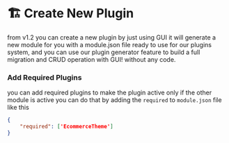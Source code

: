 # 🏗️ Create New Plugin

from v1.2 you can create a new plugin by just using GUI it will generate a new module for you with a module.json file ready to use for our plugins system, and you can use our plugin generator feature to build a full migration and CRUD operation with GUI! without any code.

### Add Required Plugins

you can add required plugins to make the plugin active only if the other module is active you can do that by adding the `required` to `module.json` file like this

```json
{
    "required": ['EcommerceTheme']
}
```

